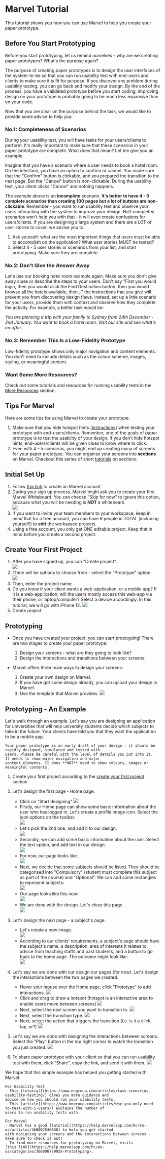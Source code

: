 # Marvel Tutorial
This tutorial shows you how you can use Marvel to help you create your paper prototype. 

## Before You Start Prototyping

Before you start prototyping, let us remind ourselves - why are we creating paper prototypes?  What's the purpose 
again?

The purpose of creating paper prototypes is to design the user interfaces of the system-to-be so that you can run 
usability test with end-users and clients to make sure it is fit for purpose. If you discover any problem during 
usability testing, you can go back and modify your design.  By the end of the process, you have a validated 
prototype before you start coding.  Improving design on your prototype is probably going to be much less expansive 
than on your code. 

Now that you are clear on the purpose behind the task, we would like to provide some advice to help you:

### No.1: Completeness of Scenarios
During your usability test, you will have tasks for your users/clients to perform. It's really important to make 
sure that these scenarios in your paper prototype are complete. What does that mean? Let me give you an example. 

Imagine that you have a scenario where a user needs to book a hotel room.  On the interface, you have an option to 
confirm or cancel. You made sure that the "Confirm" button is clickable, and you prepared the transition to the 
next page.  But the "Cancel" button is non-clickable. During the usability test, your client clicks "Cancel" and 
nothing happens.

The example above is an **incomplete** scenario. **It's better to have 4 - 5 complete scenarios than creating 100 
pages but a lot of buttons are non-clickable**.  Remember - you want to run usability test and observe your users 
interacting with the system to improve your design. Half-completed scenarios won't help you with that - it will even 
create confusions for users/clients. If you are designing a large system and there are a LOT of user stories to 
cover, we advise you to:
1. Ask yourself: what are the most important things that users must be able to accomplish on the application? 
What user stories MUST be tested?
2. Select 4 - 5 user stories or scenarios from your list, and start prototyping. Make sure they are complete. 

### No.2: Don't Give the Answer Away
Let's use our booking hotel room example again. Make sure you don't give away clues or describe the steps to your 
users. Don't say "First you would login, then you would click the Find Destination button, then you would browse
all the hotels available, then..." the instructions that you give will prevent you from discovering design flaws. 
Instead, set up a little scenario for your users, provide them with context and observe how they complete the 
activity. For example, a better task would be:

*You are planning a trip with your family to Sydney from 24th December - 2nd January. You want to book a hotel room. 
Visit our site and see what's on offer.*

### No.3: Remember This Is a Low-Fidelity Prototype
Low-fidelity prototype shows only major navigation and content elements. You don't need to include details such as 
the colour scheme, images, styling, or meaningful content. 

### Want Some More Resources?
Check out some tutorials and resources for running usability tests in the [More Resources](#more-resources) section.

## Tips For Marvel
Here are some tips for using Marvel to create your prototype:

1. Make sure that you hide hotspot hints 
([instructions](https://help.marvelapp.com/hc/en-us/articles/360002746798-How-to-hide-hotspot-hints-when-playing-prototypes)) 
when testing your prototype with end-users/clients. Remember, one of the goals of paper prototype is to test the 
usability of your design. If you don't hide hotspot hints, end-users/clients will be given clues to know where to 
click.
2. Even with 4 - 5 scenarios, you might end up creating many of screens for your paper prototype. You can organise 
your screens into **sections** on Marvel. Checkout this series of short 
[tutorials](https://help.marvelapp.com/hc/en-us/sections/360001413858-Organising-designs-with-sections) 
on sections.

## Initial Set Up
1. Follow [this link](https://marvelapp.com/) to create an Marvel account.
2. During your sign up process, Marvel might ask you to create your first Marvel Whiteboard. You can choose "Skip for now" to ignore this option, because what you will be needing is **NOT** a whiteboard.                                                 
![](resources/Marvel1.JPG)
3. If you want to invite your team members to your workspace, keep in mind that for a free account, you can have 6 people in TOTAL (including yourself!) to **edit** the workspace projects. 
4. Using a free account, you only get ONE editable project. Keep that in mind before you create a second project.

## Create Your First Project
1. After you have signed up, you can "Create project".                                                                        
![](resources/Marvel2.JPG)
2. There will be options to choose from - select the "Prototype" option.                                                      
![](resources/Marvel3.JPG)
3. Then, enter the project name.
4. Do you know if your client wants a web-application, or a mobile app? If it is a web-application, will the users mostly access this web-app via their phone, or laptop/computer? Select a device accordingly. In this tutorial, we will go with iPhone 12. ![](resources/Marvel4.JPG)
5. Create project.

## Prototyping
- Once you have created your project, you can start prototyping! There are two stages to create your paper prototype:
  1. Design your screens - what are they going to look like?   
  2. Design the interactions and transitions between your screens. 

- Marvel offers three main ways to design your screens:
  1. Create your own design on Marvel.
  2. If you have got some design already, you can upload your design in Marvel.
  3. Use the template that Marvel provides. 
![](resources/Marvel5.JPG)

## Prototyping - An Example
Let's walk through an example.  Let's say you are designing an application for universities that will help university 
students decide which subjects to take in the future. Your clients have told you that they want the application to 
be a mobile app.

```{admonition} Reminder
Your paper prototype is an early draft of your design - it should be rapidly designed, simulated and tested with 
users. Please be careful with the level of details you put into it.  It needs to show major navigation and major 
content elements. It does **NOT** need to show colours, images or meaningful contents.
```

1. Create your first project according to the [create your first project](#create-your-first-project) section.
2. Let's design the first page - Home page. 
   - Click on "Start designing" ![](resources/Marvel6.JPG)
   - Firstly, our Home page can show some basic information about the user who has logged in. Let's create a profile 
   image icon. Select the icon options on the toolbar.                                                                             
   ![](resources/Marvel7.JPG) 
   - Let's pick the 2nd one, and add it to our design.                                                                        
   ![](resources/Marvel8.JPG)
   - Secondly, we can add some basic information about the user. Select the text option, and add text in our design.  
   ![](resources/Marvel9.JPG)
   - For now, our page looks like:                                                                                            
   ![](resources/Marvel10.JPG)
   - Next, we decide that some subjects should be listed.  They should be categorised into "Compulsory" (student 
   must complete this subject as part of the course) and "Optional". We can add some rectangles to represent subjects:                      
   ![](resources/Marvel11.JPG)
   - Our page looks like this now:                                                                                            
   ![](resources/Marvel12.JPG)
   - We are done with the design.  Let's close this page.                                                                  
   ![](resources/Marvel13.JPG)
3. Let's design the next page - a subject's page.
   - Let's create a new image.                                                                                                
   ![](resources/Marvel14.JPG)
   - According to our clients' requirements, a subject's page should have the subject's name, a description, area of 
   interests it relates to, advice from teaching staffs and past students, and a button to go back to the home page. 
   The outcome might look like:                                                                                       
   ![](resources/Marvel15.JPG)

4. Let's say we are done with our design our pages (for now).  Let's design the interactions between the two pages 
we created.
   - Hover your mouse over the Home page, click "Prototype" to add interactions. 
   ![](resources/Marvel16.png)
   - Click and drag to draw a hotspot (hotspot is an interactive area to enable users move between screens) 
   ![](resources/Marvel17.png)
   - Next, select the next screen you want to transition to. ![](resources/Marvel18.JPG)
   - Next, select the transition type. ![](resources/Marvel19.JPG)
   - Next, select the action that triggers the transition (i.e. is it a click, tap, or?) ![](resources/Marvel20.JPG)

5. Let's say we are done with designing the interactions between screens. Select the "Play" button in the top right 
corner to watch the transition you just created.
![](resources/Marvel21.JPG)
6. To share paper prototype with your client so that you can run usability test with them, click "Share", copy the 
link, and send it with them. ![](resources/Marvel22.JPG)

We hope that this simple example has helped you getting started with Marvel.

```{admonition} Extra Resources
For Usability Test
- This [tutorial](https://www.nngroup.com/articles/task-scenarios-usability-testing/) gives you more guidance and 
advice on how you should run your usability tests.
- This [article](https://www.nngroup.com/articles/why-you-only-need-to-test-with-5-users/) explains the number of 
users to run usability tests with.

For Marvel
- Marvel has a good [tutorial](https://help.marvelapp.com/hc/en-us/articles/360002536038) to help you get started 
with designing your screens and the interactions between screens - make sure to check it out!
- To find more resources for prototyping on Marvel, visits 
[this link](https://help.marvelapp.com/hc/en-us/categories/360000779958-Prototyping).
```